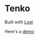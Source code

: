 # Tenko

Built with [Lost](https://github.com/corysimmons/lost)

Here's a [demo](http://kvzivn.github.io/tenko/)
